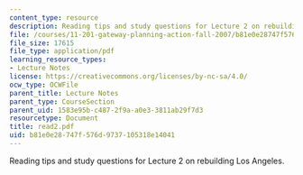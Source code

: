 ```yaml
---
content_type: resource
description: Reading tips and study questions for Lecture 2 on rebuilding Los Angeles.
file: /courses/11-201-gateway-planning-action-fall-2007/b81e0e28747f576d9737105318e14041_read2.pdf
file_size: 17615
file_type: application/pdf
learning_resource_types:
- Lecture Notes
license: https://creativecommons.org/licenses/by-nc-sa/4.0/
ocw_type: OCWFile
parent_title: Lecture Notes
parent_type: CourseSection
parent_uid: 1583e95b-c487-2f9a-a0e3-3811ab29f7d3
resourcetype: Document
title: read2.pdf
uid: b81e0e28-747f-576d-9737-105318e14041
---
```

Reading tips and study questions for Lecture 2 on rebuilding Los Angeles.